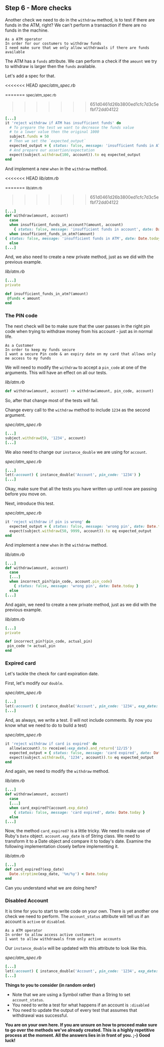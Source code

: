## Step 6 - More checks

Another check we need to do in the `withdraw` method, is to test if there are funds in the ATM, right? We can't perform a transaction if there are no funds in the machine. 

```
As a ATM operator
In order for our costumers to withdraw funds
I need make sure that we only allow withdrawals if there are funds available
``` 

The ATM has a `funds` attribute. We can perform a check if the `amount` we try to withdraw is larger then the `funds` available. 

Let's add a spec for that.

<<<<<<< HEAD
_spec/atm_spec.rb_

=======
<small>spec/atm_spec.rb</small>
>>>>>>> 651d0461d26b3800ed1cfc7d3c5efbf72dd04122
```ruby
[...]
it 'reject withdraw if ATM has insufficient funds' do
  # To prepare the test we want to decrease the funds value
  # to a lower value then the original 1000
  subject.funds = 50
  # Then we set the `expected_output`
  expected_output = { status: false, message: 'insufficient funds in ATM', date: Date.today }
  # And prepare our assertion/expectation
  expect(subject.withdraw(100, account)).to eq expected_output
end
```

And implement a new `when` in the `withdraw` method.

<<<<<<< HEAD
_lib/atm.rb_

=======
<small>lib/atm.rb</small>
>>>>>>> 651d0461d26b3800ed1cfc7d3c5efbf72dd04122
```ruby
[...]
def withdraw(amount, account)
  case
  when insufficient_funds_in_account?(amount, account)
    { status: false, message: 'insufficient funds in account', date: Date.today }
  when insufficient_funds_in_atm?(amount)
{ status: false, message: 'insufficient funds in ATM', date: Date.today }
  else
[...]
```

And, we also need to create a new private method, just as we did with the previous example.

_lib/atm.rb_
```ruby
[...]
private 

def insufficient_funds_in_atm?(amount)
 @funds < amount
end

```

### The PIN code

The next check will be to make sure that the user passes in the right pin code when trying to withdraw money from his account - just as in normal life. 

```
As a Customer              
In order to keep my funds secure             
I want a secure Pin code & an expiry date on my card that allows only me access to my funds
```

We will need to modify the `withdraw` to accept a `pin_code` at one of the arguments. This will have an effect on all our tests. 

_lib/atm.rb_

```ruby
def withdraw(amount, account) -> withdraw(amount, pin_code, account)
```
So, after that change most of the tests will fail. 

Change every call to the `withdraw` method to include `1234` as the second argument. 

_spec/atm_spec.rb_

```ruby
[...]
subject.withdraw(50, '1234', account)
[...]
```

We also need to change our `instance_double` we are using for `account`. 

_spec/atm_spec.rb_

```ruby
[...]
let(:account) { instance_double('Account', pin_code: '1234') }
[...]
```

Okay, make sure that all the tests you have written up until now are passing before you move on. 

Next, introduce this test.

_spec/atm_spec.rb_

```ruby
it 'reject withdraw if pin is wrong' do
  expected_output = { status: false, message: 'wrong pin', date: Date.today }
  expect(subject.withdraw(50, 9999, account)).to eq expected_output
end
```

And implement a new `when` in the `withdraw` method.

_lib/atm.rb_

```ruby
[...]
def withdraw(amount, account)
  case
  [...]
  when incorrect_pin?(pin_code, account.pin_code)
    { status: false, message: 'wrong pin', date: Date.today }
  else
[...]
```

And again, we need to create a new private method, just as we did with the previous example.

_lib/atm.rb_

```ruby
[...]
private 

def incorrect_pin?(pin_code, actual_pin)
 pin_code != actual_pin
end

```

### Expired card

Let's tackle the check for card expiration date. 

First, let's modify our `double`.

_spec/atm_spec.rb_

```ruby
[...]
let(:account) { instance_double('Account', pin_code: '1234', exp_date: '04/17') }
[...]
```

And, as always, we write a test. (I will not include comments. By now you know what we need to do to build a test)

_spec/atm_spec.rb_

```ruby
it 'reject withdraw if card is expired' do
  allow(account).to receive(:exp_date).and_return('12/15')
  expected_output = { status: false, message: 'card expired', date: Date.today }
  expect(subject.withdraw(6, '1234', account)).to eq expected_output
end
```

And again, we need to modify the `withdraw` method. 

_lib/atm.rb_

```ruby
[...]
def withdraw(amount, account)
  case
  [...]
  when card_expired?(account.exp_date)
    { status: false, message: 'card expired', date: Date.today }
  else
[...]
```

Now, the method `card_expired?` is a little tricky. We need to make use of Ruby's `Date` object. `account.exp_date` is of String class. We need to transform it to a Date object and compare it to today's date. Examine the following implementation closely before implementing it. 

_lib/atm.rb_

```ruby
[...]
def card_expired?(exp_date)
  Date.strptime(exp_date, '%m/%y') < Date.today
end
```

Can you understand what we are doing here? 

### Disabled Account

It is time for you to start to write code on your own. There is yet another one check we need to perform. The `account_status` attribute will tell us if an account is `active` or `disabled`. 

```
As a ATM operator             
In order to allow access active customers             
I want to allow withdrawals from only active accounts
```

Our `instance_double` will be updated with this attribute to look like this. 

_spec/atm_spec.rb_

```ruby
[...]
let(:account) { instance_double('Account', pin_code: '1234', exp_date: '04/17', account_status: :active) }
[...]
```

**Things to you to consider (in random order)**

* Note that we are using a Symbol rather than a String to set `account_status`.
* You need to write a test for what happens if an account is `:disabled` 
* You need to update the output of every test that assumes that withdrawal was successful. 

**You are on your own here. If you are unsure on how to proceed make sure to go over the methods we've already created. This is a highly repetitive process at the moment. All the answers lies in in front of you. ;-) Good luck!**
 
















